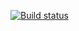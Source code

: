 [![Build status](https://ci.appveyor.com/api/projects/status/1hx8hscfxvypn34r?svg=true)](https://ci.appveyor.com/project/TatianaYuryeva/methods)